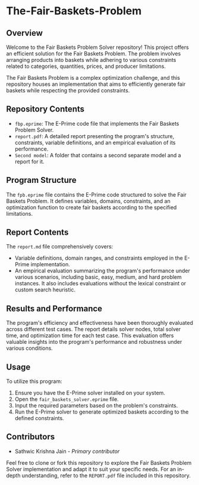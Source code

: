 # The-Fair-Baskets-Problem

## Overview
Welcome to the Fair Baskets Problem Solver repository! This project offers an efficient solution for the Fair Baskets Problem. The problem involves arranging products into baskets while adhering to various constraints related to categories, quantities, prices, and producer limitations.

The Fair Baskets Problem is a complex optimization challenge, and this repository houses an implementation that aims to efficiently generate fair baskets while respecting the provided constraints.

## Repository Contents
- `fbp.eprime`: The E-Prime code file that implements the Fair Baskets Problem Solver.
- `report.pdf`: A detailed report presenting the program's structure, constraints, variable definitions, and an empirical evaluation of its performance.
- `Second model`: A folder that contains a second separate model and a report for it.

## Program Structure
The `fpb.eprime` file contains the E-Prime code structured to solve the Fair Baskets Problem. It defines variables, domains, constraints, and an optimization function to create fair baskets according to the specified limitations.

## Report Contents
The `report.md` file comprehensively covers:
- Variable definitions, domain ranges, and constraints employed in the E-Prime implementation.
- An empirical evaluation summarizing the program's performance under various scenarios, including basic, easy, medium, and hard problem instances. It also includes evaluations without the lexical constraint or custom search heuristic.

## Results and Performance
The program's efficiency and effectiveness have been thoroughly evaluated across different test cases. The report details solver nodes, total solver time, and optimization time for each test case. This evaluation offers valuable insights into the program's performance and robustness under various conditions.

## Usage
To utilize this program:
1. Ensure you have the E-Prime solver installed on your system.
2. Open the `fair_baskets_solver.eprime` file.
3. Input the required parameters based on the problem's constraints.
4. Run the E-Prime solver to generate optimized baskets according to the defined constraints.

## Contributors
- Sathwic Krishna Jain - *Primary contributor*

Feel free to clone or fork this repository to explore the Fair Baskets Problem Solver implementation and adapt it to suit your specific needs. For an in-depth understanding, refer to the `REPORT.pdf` file included in this repository.
